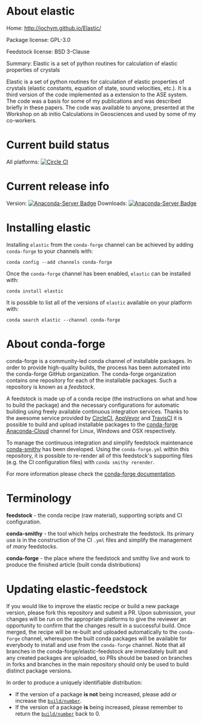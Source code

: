About elastic
=============

Home: http://jochym.github.io/Elastic/

Package license: GPL-3.0

Feedstock license: BSD 3-Clause

Summary: Elastic is a set of python routines for calculation of elastic properties of crystals

Elastic is a set of python routines for calculation of elastic properties
of crystals (elastic constants, equation of state, sound velocities, etc.).
It is a third version of the code implemented as a extension to the ASE system.
The code was a basis for some of my publications and was described briefly
in these papers. The code was available to anyone, presented at the Workshop
on ab initio Calculations in Geosciences and used by some of my co-workers.


Current build status
====================

All platforms: [![Circle CI](https://circleci.com/gh/conda-forge/elastic-feedstock.svg?style=shield)](https://circleci.com/gh/conda-forge/elastic-feedstock)

Current release info
====================
Version: [![Anaconda-Server Badge](https://anaconda.org/conda-forge/elastic/badges/version.svg)](https://anaconda.org/conda-forge/elastic)
Downloads: [![Anaconda-Server Badge](https://anaconda.org/conda-forge/elastic/badges/downloads.svg)](https://anaconda.org/conda-forge/elastic)

Installing elastic
==================

Installing `elastic` from the `conda-forge` channel can be achieved by adding `conda-forge` to your channels with:

```
conda config --add channels conda-forge
```

Once the `conda-forge` channel has been enabled, `elastic` can be installed with:

```
conda install elastic
```

It is possible to list all of the versions of `elastic` available on your platform with:

```
conda search elastic --channel conda-forge
```


About conda-forge
=================

conda-forge is a community-led conda channel of installable packages.
In order to provide high-quality builds, the process has been automated into the
conda-forge GitHub organization. The conda-forge organization contains one repository
for each of the installable packages. Such a repository is known as a *feedstock*.

A feedstock is made up of a conda recipe (the instructions on what and how to build
the package) and the necessary configurations for automatic building using freely
available continuous integration services. Thanks to the awesome service provided by
[CircleCI](https://circleci.com/), [AppVeyor](http://www.appveyor.com/)
and [TravisCI](https://travis-ci.org/) it is possible to build and upload installable
packages to the [conda-forge](https://anaconda.org/conda-forge)
[Anaconda-Cloud](http://docs.anaconda.org/) channel for Linux, Windows and OSX respectively.

To manage the continuous integration and simplify feedstock maintenance
[conda-smithy](http://github.com/conda-forge/conda-smithy) has been developed.
Using the ``conda-forge.yml`` within this repository, it is possible to re-render all of
this feedstock's supporting files (e.g. the CI configuration files) with ``conda smithy rerender``.

For more information please check the [conda-forge documentation](https://conda-forge.org/docs/).

Terminology
===========

**feedstock** - the conda recipe (raw material), supporting scripts and CI configuration.

**conda-smithy** - the tool which helps orchestrate the feedstock.
                   Its primary use is in the construction of the CI ``.yml`` files
                   and simplify the management of *many* feedstocks.

**conda-forge** - the place where the feedstock and smithy live and work to
                  produce the finished article (built conda distributions)


Updating elastic-feedstock
==========================

If you would like to improve the elastic recipe or build a new
package version, please fork this repository and submit a PR. Upon submission,
your changes will be run on the appropriate platforms to give the reviewer an
opportunity to confirm that the changes result in a successful build. Once
merged, the recipe will be re-built and uploaded automatically to the
`conda-forge` channel, whereupon the built conda packages will be available for
everybody to install and use from the `conda-forge` channel.
Note that all branches in the conda-forge/elastic-feedstock are
immediately built and any created packages are uploaded, so PRs should be based
on branches in forks and branches in the main repository should only be used to
build distinct package versions.

In order to produce a uniquely identifiable distribution:
 * If the version of a package **is not** being increased, please add or increase
   the [``build/number``](http://conda.pydata.org/docs/building/meta-yaml.html#build-number-and-string).
 * If the version of a package **is** being increased, please remember to return
   the [``build/number``](http://conda.pydata.org/docs/building/meta-yaml.html#build-number-and-string)
   back to 0.
